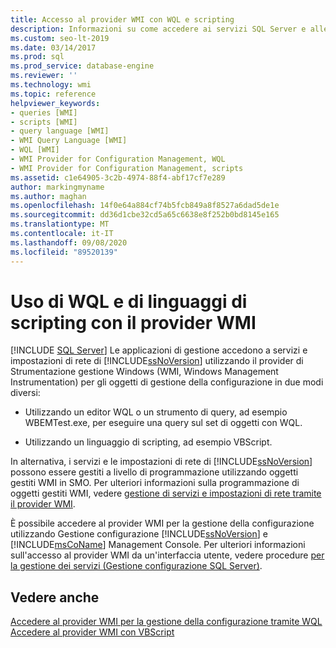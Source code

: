 ```yaml
---
title: Accesso al provider WMI con WQL e scripting
description: Informazioni su come accedere ai servizi SQL Server e alle impostazioni di rete tramite il provider WMI utilizzando un editor WQL o uno strumento di query o un linguaggio di scripting.
ms.custom: seo-lt-2019
ms.date: 03/14/2017
ms.prod: sql
ms.prod_service: database-engine
ms.reviewer: ''
ms.technology: wmi
ms.topic: reference
helpviewer_keywords:
- queries [WMI]
- scripts [WMI]
- query language [WMI]
- WMI Query Language [WMI]
- WQL [WMI]
- WMI Provider for Configuration Management, WQL
- WMI Provider for Configuration Management, scripts
ms.assetid: c1e64905-3c2b-4974-88f4-abf17cf7e289
author: markingmyname
ms.author: maghan
ms.openlocfilehash: 14f0e64a884cf74b5fcb849a8f8527a6dad5de1e
ms.sourcegitcommit: dd36d1cbe32cd5a65c6638e8f252b0bd8145e165
ms.translationtype: MT
ms.contentlocale: it-IT
ms.lasthandoff: 09/08/2020
ms.locfileid: "89520139"
---
```

# <a name="using-wql-and-scripting-languages-with-the-wmi-provider"></a>Uso di WQL e di linguaggi di scripting con il provider WMI
[!INCLUDE [SQL Server](../../includes/applies-to-version/sqlserver.md)]
  Le applicazioni di gestione accedono a servizi e impostazioni di rete di [!INCLUDE[ssNoVersion](../../includes/ssnoversion-md.md)] utilizzando il provider di Strumentazione gestione Windows (WMI, Windows Management Instrumentation) per gli oggetti di gestione della configurazione in due modi diversi:  
  
-   Utilizzando un editor WQL o un strumento di query, ad esempio WBEMTest.exe, per eseguire una query sul set di oggetti con WQL.  
  
-   Utilizzando un linguaggio di scripting, ad esempio VBScript.  
  
 In alternativa, i servizi e le impostazioni di rete di [!INCLUDE[ssNoVersion](../../includes/ssnoversion-md.md)] possono essere gestiti a livello di programmazione utilizzando oggetti gestiti WMI in SMO. Per ulteriori informazioni sulla programmazione di oggetti gestiti WMI, vedere [gestione di servizi e impostazioni di rete tramite il provider WMI](../../relational-databases/server-management-objects-smo/tasks/managing-services-and-network-settings-by-using-wmi-provider.md).  
  
 È possibile accedere al provider WMI per la gestione della configurazione utilizzando Gestione configurazione [!INCLUDE[ssNoVersion](../../includes/ssnoversion-md.md)] e [!INCLUDE[msCoName](../../includes/msconame-md.md)] Management Console. Per ulteriori informazioni sull'accesso al provider WMI da un'interfaccia utente, vedere procedure [per la gestione dei servizi &#40;Gestione configurazione SQL Server&#41;](https://msdn.microsoft.com/library/78dee169-df0c-4c95-9af7-bf033bc9fdc6).  
  
## <a name="see-also"></a>Vedere anche  
 [Accedere al provider WMI per la gestione della configurazione tramite WQL](../../relational-databases/wmi-provider-configuration/access-wmi-provider-for-configuration-management-using-wql.md)   
 [Accedere al provider WMI con VBScript](../../relational-databases/wmi-provider-configuration/access-wmi-provider-for-configuration-management-using-vbscript.md)  
  
  
